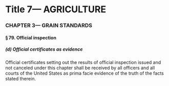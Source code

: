 
# Title 7— AGRICULTURE
### CHAPTER 3— GRAIN STANDARDS
#### § 79. Official inspection
##### (d) Official certificates as evidence

Official certificates setting out the results of official inspection issued and not canceled under this chapter shall be received by all officers and all courts of the United States as prima facie evidence of the truth of the facts stated therein.
